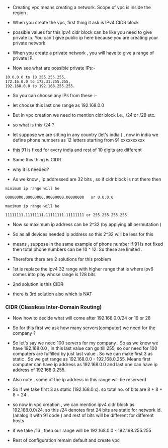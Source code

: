- Creating vpc means creating a network. Scope of vpc is inside the region . 
- When you create the vpc, first thing it ask is IPv4 CIDR block
- possible values for this ipv4 cidr block can be like you need to give private ip. You can't give public ip here because you are creating your private network
-  When you create a private network , you will have to give a range of private IP. 

- Now see what are possible private IPs:- 


```
10.0.0.0 to 10.255.255.255, 
172.16.0.0 to 172.31.255.255, 
192.168.0.0 to 192.168.255.255.
```

- So you can choose any IPs from these :- 

- let choose this last one range as 192.168.0.0

- But in vpc creation we need to mention cidr block i.e., /24 or /28 etc. 

- so what is this /24 ?
- let suppose we are sitting in any country (let's india ) , now in india we define phone numbers as 12 letters starting from 91 xxxxxxxxxx 

- this 91 is fixed for every india and rest of 10 digits are different 
- Same this thing is CIDR 

- why it is needed?
- As we know , ip addressed are 32 bits , so if cidr block is not there then 

```
minimum ip range will be

00000000.00000000.00000000.00000000   or 0.0.0.0

maximum ip range will be 

11111111.11111111.11111111.11111111 or 255.255.255.255
```

- Now so maximum ip address can be 2^32 (by applying all permutation )
- So as all devices needed ip address so this 2^32 will be less for this
- means , suppose in the same example of phone number if 91 is not fixed then total phone numbers can be 10 ^ 12. So these are limited . 

- Therefore there are 2 solutions for this problem 
- 1st is replace the ipv4 32 range with higher range that is where ipv6 comes into play whose range is 128 bits
- 2nd solution is this CIDR
- there is 3rd solution also which is NAT
### CIDR (Classless Inter-Domain Routing)
- Now how to decide what will come after 192.168.0.0/24 or 16 or 28 
- So for this first we ask how many servers(computer) we need for the company ?
- So let's say we need 100 servers for my company . So as we know we have 192.168.0.0 , in this last value can go till 255, so our need for 100 computers are fulfilled by just last value . So we can make first 3 as static . So we get range as 192.168.0.0 - 192.168.0.255. Means first computer can have ip address as 192.168.0.0 and last one can have ip address of 192.168.0.255. 
- Also note , some of the ip address in this range will be reserverd
- So if we take first 3 as static (192.168.0.x). so total no. of bits are 8 + 8 + 8 = 24 .
- so now in vpc creation , we can mention ipv4 cidr block as 192.168.0.0/24. so this /24 denotes first 24 bits are static for network id. (analog it with 91 code ) and rest of bits will be different for different hosts

- if we take /16 , then our range will be 192.168.0.0 - 192.168.255.255

- Rest of configuration remain default and create vpc 

